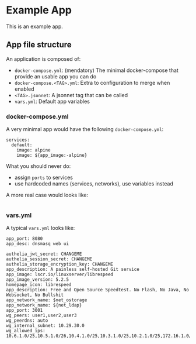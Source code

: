 # Example App

This is an example app.

## App file structure

An application is composed of:

* `docker-compose.yml`: (mendatory) The minimal docker-compose that provide an usable app you can do
* `docker-compose.<TAG>.yml`: Extra to configuration to merge when enabled
* `<TAG>.jsonnet`: A jsonnet tag that can be called
* `vars.yml`: Default app variables

### docker-compose.yml

A very minimal app would have the following `docker-compose.yml`:

```
services:
  default:
    image: alpine
    image: ${app_image:-alpine}
```

What you should never do:

* assign `ports` to services
* use hardcoded names (services, networks), use variables instead


A more real case would looks like:

```
```

### vars.yml

A typical `vars.yml` looks like:

```
app_port: 8080
app_desc: dnsmasq web ui

authelia_jwt_secret: CHANGEME
authelia_session_secret: CHANGEME
authelia_storage_encryption_key: CHANGEME
app_description: A painless self-hosted Git service
app_image: lscr.io/linuxserver/librespeed
app_image_version: 5.2.5
homepage_icon: librespeed
app_description: Free and Open Source Speedtest. No Flash, No Java, No Websocket, No Bullshit
app_network_name: $net_ostorage
app_network_name: ${net_ldap}
app_port: 3001
wg_peers: user1,user2,user3
wg_peerdns: auto
wg_internal_subnet: 10.29.30.0
wg_allowed_ips: 10.6.1.0/25,10.5.1.0/26,10.4.1.0/25,10.3.1.0/25,10.2.1.0/25,172.16.1.0/25


```
